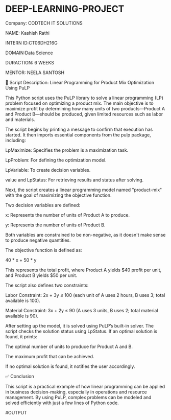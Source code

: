 # DEEP-LEARNING-PROJECT
Company: CODTECH IT SOLUTIONS

NAME: Kashish Rathi

INTERN ID:CT06DH216G

DOMAIN:Data Science

DURACTION: 6 WEEKS

MENTOR: NEELA SANTOSH

📝 Script Description: Linear Programming for Product Mix Optimization Using PuLP

This Python script uses the PuLP library to solve a linear programming (LP) problem focused on optimizing a product mix. The main objective is to maximize profit by determining how many units of two products—Product A and Product B—should be produced, given limited resources such as labor and materials.

The script begins by printing a message to confirm that execution has started. It then imports essential components from the pulp package, including:

LpMaximize: Specifies the problem is a maximization task.

LpProblem: For defining the optimization model.

LpVariable: To create decision variables.

value and LpStatus: For retrieving results and status after solving.

Next, the script creates a linear programming model named "product-mix" with the goal of maximizing the objective function.

Two decision variables are defined:

x: Represents the number of units of Product A to produce.

y: Represents the number of units of Product B.

Both variables are constrained to be non-negative, as it doesn't make sense to produce negative quantities.

The objective function is defined as:

40 * x + 50 * y


This represents the total profit, where Product A yields $40 profit per unit, and Product B yields $50 per unit.

The script also defines two constraints:

Labor Constraint: 2x + 3y ≤ 100 (each unit of A uses 2 hours, B uses 3; total available is 100).

Material Constraint: 3x + 2y ≤ 90 (A uses 3 units, B uses 2; total material available is 90).

After setting up the model, it is solved using PuLP’s built-in solver. The script checks the solution status using LpStatus. If an optimal solution is found, it prints:

The optimal number of units to produce for Product A and B.

The maximum profit that can be achieved.

If no optimal solution is found, it notifies the user accordingly.

✅ Conclusion

This script is a practical example of how linear programming can be applied in business decision-making, especially in operations and resource management. By using PuLP, complex problems can be modeled and solved efficiently with just a few lines of Python code.

#OUTPUT
